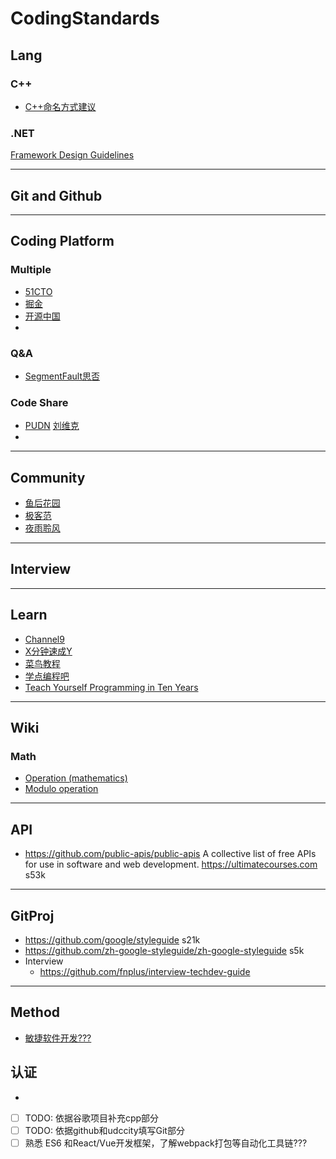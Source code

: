 # CodingStandards

## Lang

### C++
- [C++命名方式建议](https://blog.csdn.net/K346K346/article/details/81395342)

### .NET
[Framework Design Guidelines](https://docs.microsoft.com/zh-cn/dotnet/standard/design-guidelines/index)

----
## Git and Github
----
## Coding Platform
### Multiple
- [51CTO](https://blog.51cto.com/) 
- [掘金](https://juejin.im/)
- [开源中国](https://www.oschina.net/)
- 
### Q&A
- [SegmentFault思否](https://segmentfault.com/)


### Code Share
- [PUDN](http://www.pudn.com/) [刘维克](http://www.pudn.com/User/profile/id/5162564.html)
- 


----
## Community
- [鱼后花园](https://www.fishlee.net/)
- [极客范](https://www.jikefan.com/)
- [夜雨聆风](http://www.yeyulingfeng.com/)
----
## Interview

----
## Learn
- [Channel9](https://channel9.msdn.com)
- [X分钟速成Y](https://learnxinyminutes.com/)
- [菜鸟教程](https://www.runoob.com/)
- [学点编程吧](https://www.xdbcb8.com/)
- [Teach Yourself Programming in Ten Years](https://norvig.com/21-days.html)
----
## Wiki
### Math
- [Operation (mathematics)](https://en.wikipedia.org/wiki/Operation_(mathematics))
- [Modulo operation](https://en.wikipedia.org/wiki/Modulo_operation)
----
## API
- https://github.com/public-apis/public-apis A collective list of free APIs for use in software and web development. https://ultimatecourses.com s53k 
----
## GitProj
- https://github.com/google/styleguide s21k
- https://github.com/zh-google-styleguide/zh-google-styleguide s5k
- Interview
  - https://github.com/fnplus/interview-techdev-guide
----
## Method
- [敏捷软件开发???](https://baike.baidu.com/item/%E6%95%8F%E6%8D%B7%E8%BD%AF%E4%BB%B6%E5%BC%80%E5%8F%91/7108658?fromtitle=%E6%95%8F%E6%8D%B7%E5%BC%80%E5%8F%91&fromid=5618867&fr=aladdin)

## 认证
- 



- [ ] TODO: 依据谷歌项目补充cpp部分
- [ ] TODO: 依据github和udccity填写Git部分
- [ ] 熟悉 ES6 和React/Vue开发框架，了解webpack打包等自动化工具链???